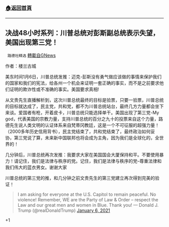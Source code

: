 ###  [:house:返回首頁](https://github.com/ourhimalayas/txt)
---

## 决战48小时系列：川普总统对彭斯副总统表示失望，美国出现第三党！
` 路德社精选` [轉載自GNews](https://gnews.org/zh-hans/724798/)

作者：楼兰古城

美东时间1月6日，川普总统发推：迈克-彭斯没有勇气做应该做的事情来保护我们的国家和我们的宪法，给各州一个机会来证明一套正确的事实，而不是之前要求他们证明的欺诈性或不准确的事实。美国要求真相!

从文贵先生直播解析到，这次川普总统最终的目标是验票，只要一验票，川普总统的目标就达成了，民主党，共和党，都不为川普总统站台，最终几方力量都会坐下来谈。爱国者有枪，开着皮卡，川普总统只能选择单干。美国出现了第三党-My god，代表美国的宗教力量，支持川普总统的百分之九十的投票来自这个力量，路德先生说人类文明的认证体系来自梵蒂冈教廷，这是一个不可征服的超强力量！（2000多年历史信用背书），民主党结束了，共和党结束了，最终政治如何妥协，第三党说了算，未来新中国联邦也将会成为主角，因为我们是全球化的，全世界的！

几分钟后，川普总统再次发推：我要求大家在美国国会大厦保持和平。不要使用暴力！请记住，我们是法律与秩序的党。记住，我们是法律与秩序的党–尊重法律和我们伟大的蓝衣男女。谢谢大家

川普总统的第三党的推，和几分钟之前文贵先生的第三党建立再次得到完美的验证！



> I am asking for everyone at the U.S. Capitol to remain peaceful. No violence! Remember, WE are the Party of Law & Order – respect the Law and our great men and women in Blue. Thank you!
> — Donald J. Trump (@realDonaldTrump) [January 6, 2021](https://twitter.com/realDonaldTrump/status/1346912780700577792?ref_src=twsrc%5Etfw)



+1
